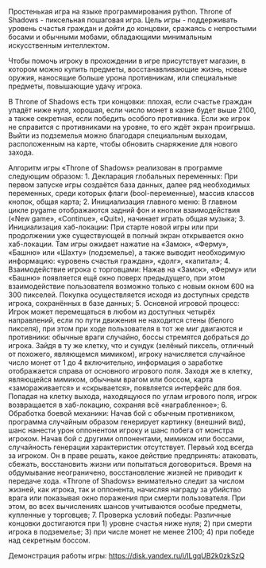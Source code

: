Простенькая игра на языке программирования python. Throne of Shadows - пиксельная пошаговая игра. Цель игры - поддерживать уровень счастья граждан и дойти до концовки, сражаясь с непростыми босами и обычными мобами, обладающими минимальным искусственным интеллектом.

Чтобы помочь игроку в прохождении в игре присутствует магазин, в котором можно купить предметы, восстанавливающие жизнь, новые оружия, наносящие больше урона противникам, или специальные предметы, повышающие удачу игрока.

В Throne of Shadows есть три концовки: плохая, если счастье граждан упадёт ниже нуля, хорошая, если число монет в казне будет выше 2100, а также секретная, если победить особого противника. Если же игрок не справится с противниками на уровне, то его ждёт экран проигрыша. 
Выйти из подземелья можно благодаря специальным выходам, расположенным на карте, чтобы обновить снаряжение для нового захода. 

  Алгоритм игры «Throne of Shadows» реализован в программе следующим образом:
    1. Декларация глобальных переменных: При первом запуске игры создаётся база данных, далее ряд необходимых переменных, среди которых флаги (bool-переменные), массив классов кнопок, общая карта;
    2. Инициализация главного меню: В главном цикле pygame отображаются задний фон и кнопки взаимодействия («New game», «Continue», «Quit»), начинает играть общая музыка;
    3. Инициализация хаб-локации: При старте новой игры или при продолжении уже существующей в полный экран открывается окно хаб-локации. Там игры ожидает нажатие на «Замок», «Ферму», «Башню» или «Шахту» (подземелье), а также выводит необходимую информацию: «уровень счастья граждан», «долг», «капитал»;
    4. Взаимодействие игрока с торговцами: Нажав на «Замок», «Ферму» или «Башню» появляется ещё окно поверх предыдущего, при этом взаимодействие пользователя возможно только с новым окном 600 на 300 пикселей. Покупка осуществляется исходя из доступных средств игрока, сохранённых в базе данных;
    5. Основной игровой процесс: Игрок может перемещаться в любом из доступных четырёх направлений, если по пути движения не находится стены (белого пикселя), при этом при ходе пользователя в тот же миг двигаются и противники: обычные враги случайно, боссы стремятся добраться до игрока. Зайдя в ту же клетку, что и сундук (зелёный пиксель, отличный от похожего, являющемся мимиком), игроку начисляется случайное число монет от 1 до 4 включительно, информация о заработке отображается справа от основного игрового поля. Заходя же в клетку, являющейся мимиком, обычным врагом или боссом, карта «замораживается» и «скрывается», появляется интерфейс для боя. Попадая на клетку выхода, находящуюся по углам игрового поля, игрок возвращается в хаб-локацию, сохраняя всё «награбленное»;
    6. Обработка боевой механики: Начав бой с обычным противником, программа случайным образом генерирует картинку (внешний вид), шанс нанести урон оппонентом игроку и шанс побега от монстра игроком. Начав бой с другими оппонентами, мимиком или боссами, случайность генерации характеристик отсутствует. Первый ход всегда за игроком. Он в праве решать, какое действие предпринять: атаковать, сбежать, восстановить жизни или попытаться договориться. Время на обдумывание неограничено, восстановление жизней не приводит к передаче хода. «Throne of Shadows» внимательно следит за числом жизней, как игрока, так и оппонента, начисляя награду за убийство врага или показывая окно поражения при смерти пользователя. При этом, во всех вычислениях шансов учитываются особые предметы, купленные у торговцев;
    7. Проверка условий победы: Различные концовки достигаются при 1) уровне счастья ниже нуля; 2) при смерти игрока в подземелье; 3) при числе монет не менее 2100; 4) при победе над секретным боссом.

Демонстрация работы игры:
https://disk.yandex.ru/i/ILgqUB2k0zkSzQ
